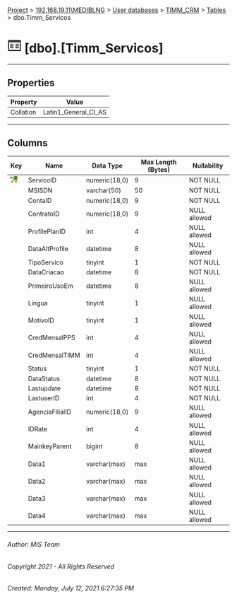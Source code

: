 #### 

[Project](../../../../index.md) > [192.168.19.11\\MEDIBLNG](../../../index.md) > [User databases](../../index.md) > [TIMM_CRM](../index.md) > [Tables](Tables.md) > dbo.Timm_Servicos

# ![Tables](../../../../Images/Table32.png) [dbo].[Timm_Servicos]

---

## <a name="#properties"></a>Properties

| Property | Value |
|---|---|
| Collation | Latin1_General_CI_AS |


---

## <a name="#columns"></a>Columns

| Key | Name | Data Type | Max Length (Bytes) | Nullability |
|---|---|---|---|---|
| [![Cluster Primary Key PK_tbcrmServicos_Servico_ID: ServicoID](../../../../Images/pkcluster.png)](#indexes) | ServicoID | numeric(18,0) | 9 | NOT NULL |
|  | MSISDN | varchar(50) | 50 | NOT NULL |
|  | ContaID | numeric(18,0) | 9 | NOT NULL |
|  | ContratoID | numeric(18,0) | 9 | NULL allowed |
|  | ProfilePlanID | int | 4 | NULL allowed |
|  | DataAltProfile | datetime | 8 | NULL allowed |
|  | TipoServico | tinyint | 1 | NOT NULL |
|  | DataCriacao | datetime | 8 | NOT NULL |
|  | PrimeiroUsoEm | datetime | 8 | NULL allowed |
|  | Lingua | tinyint | 1 | NULL allowed |
|  | MotivoID | tinyint | 1 | NULL allowed |
|  | CredMensalPPS | int | 4 | NULL allowed |
|  | CredMensalTIMM | int | 4 | NULL allowed |
|  | Status | tinyint | 1 | NOT NULL |
|  | DataStatus | datetime | 8 | NOT NULL |
|  | Lastupdate | datetime | 8 | NOT NULL |
|  | LastuserID | int | 4 | NOT NULL |
|  | AgenciaFilialID | numeric(18,0) | 9 | NULL allowed |
|  | IDRate | int | 4 | NULL allowed |
|  | MainkeyParent | bigint | 8 | NULL allowed |
|  | Data1 | varchar(max) | max | NULL allowed |
|  | Data2 | varchar(max) | max | NULL allowed |
|  | Data3 | varchar(max) | max | NULL allowed |
|  | Data4 | varchar(max) | max | NULL allowed |


---

###### Author:  MIS Team

###### Copyright 2021 - All Rights Reserved

###### Created: Monday, July 12, 2021 6:27:35 PM

